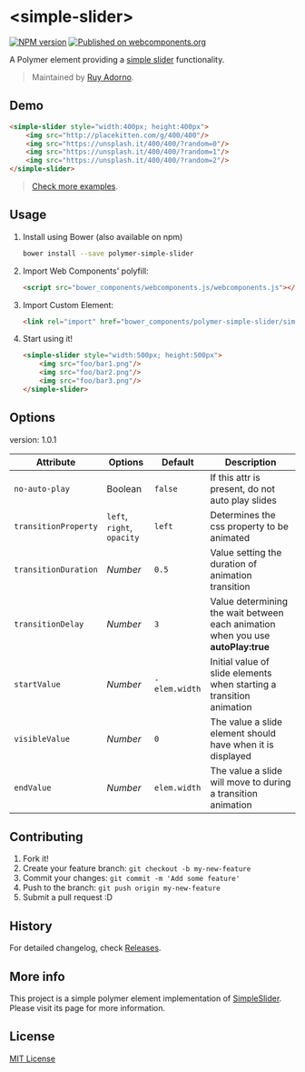 # &lt;simple-slider&gt;

[![NPM version](https://badge.fury.io/js/polymer-simple-slider.svg)](https://npmjs.org/package/polymer-simple-slider) [![Published on webcomponents.org](https://img.shields.io/badge/webcomponents.org-published-blue.svg)](https://beta.webcomponents.org/element/ruyadorno/polymer-simple-slider)

A Polymer element providing a [simple slider](http://ruyadorno.github.io/SimpleSlider) functionality.

> Maintained by [Ruy Adorno](https://github.com/ruyadorno).


## Demo

<!---
```
<custom-element-demo>
  <template>
    <script src="../webcomponentsjs/webcomponents-lite.js"></script>
    <link rel="import" href="simple-slider.html">
    <next-code-block></next-code-block>
  </template>
</custom-element-demo>
```
-->
```html
<simple-slider style="width:400px; height:400px">
    <img src="http://placekitten.com/g/400/400"/>
    <img src="https://unsplash.it/400/400/?random=0"/>
    <img src="https://unsplash.it/400/400/?random=1"/>
    <img src="https://unsplash.it/400/400/?random=2"/>
</simple-slider>
```

 > [Check more examples](http://ruyadorno.github.io/polymer-simple-slider).


## Usage

1. Install using Bower (also available on npm)

    ```sh
    bower install --save polymer-simple-slider
    ```

2. Import Web Components' polyfill:

    ```html
    <script src="bower_components/webcomponents.js/webcomponents.js"></script>
    ```

3. Import Custom Element:

    ```html
    <link rel="import" href="bower_components/polymer-simple-slider/simple-slider.html">
    ```

4. Start using it!

    ```html
    <simple-slider style="width:500px; height:500px">
        <img src="foo/bar1.png"/>
        <img src="foo/bar2.png"/>
        <img src="foo/bar3.png"/>
    </simple-slider>
    ```


## Options

version: 1.0.1

Attribute              | Options                   | Default             | Description
---                    | ---                       | ---                 | ---
`no-auto-play`         | Boolean                   | `false`             | If this attr is present, do not auto play slides
`transitionProperty`   | `left`, `right`, `opacity`| `left`              | Determines the css property to be animated
`transitionDuration`   | *Number*                  | `0.5`               | Value setting the duration of animation transition
`transitionDelay`      | *Number*                  | `3`                 | Value determining the wait between each animation when you use **autoPlay:true**
`startValue`           | *Number*                  | `-elem.width`       | Initial value of slide elements when starting a transition animation
`visibleValue`         | *Number*                  | `0`                 | The value a slide element should have when it is displayed
`endValue`             | *Number*                  | `elem.width`        | The value a slide will move to during a transition animation


## Contributing

1. Fork it!
2. Create your feature branch: `git checkout -b my-new-feature`
3. Commit your changes: `git commit -m 'Add some feature'`
4. Push to the branch: `git push origin my-new-feature`
5. Submit a pull request :D


## History

For detailed changelog, check [Releases](https://github.com/ruyadorno/polymer-simple-slider/releases).


## More info
This project is a simple polymer element implementation of [SimpleSlider](http://ruyadorno.github.io/SimpleSlider/). Please visit its page for more information.

## License

[MIT License](http://opensource.org/licenses/MIT)

